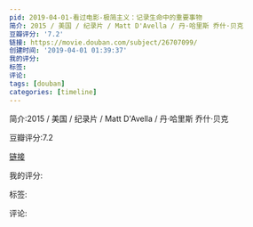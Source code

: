 ```yaml
---
pid: 2019-04-01-看过电影-极简主义：记录生命中的重要事物
简介: 2015 / 美国 / 纪录片 / Matt D'Avella / 丹·哈里斯 乔什·贝克
豆瓣评分: '7.2'
链接: https://movie.douban.com/subject/26707099/
创建时间: '2019-04-01 01:39:37'
我的评分:
标签:
评论:
tags: [douban]
categories: [timeline]
---
```

简介:2015 / 美国 / 纪录片 / Matt D'Avella / 丹·哈里斯 乔什·贝克

豆瓣评分:7.2

[链接](https://movie.douban.com/subject/26707099/)

我的评分:

标签:

评论:

